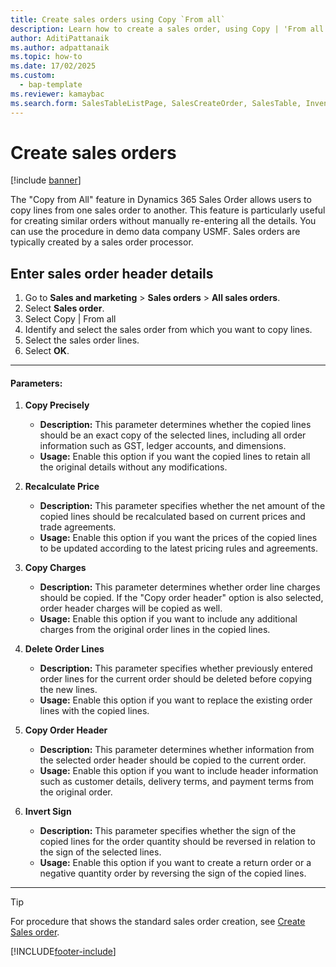 ```yaml
---
title: Create sales orders using Copy `From all` 
description: Learn how to create a sales order, using Copy | 'From all'  and 'From journal'
author: AditiPattanaik
ms.author: adpattanaik
ms.topic: how-to
ms.date: 17/02/2025
ms.custom: 
  - bap-template
ms.reviewer: kamaybac
ms.search.form: SalesTableListPage, SalesCreateOrder, SalesTable, InventDimParmFixed, InventProductDimensionLookup, SalesTotals, SalesTableDelete, SalesTableListPagePreviewPage, SalesUpdateRemain
---
```


# Create sales orders

[!include [banner](../../includes/banner.md)]

The "Copy from All" feature in Dynamics 365 Sales Order allows users to copy lines from one sales order to another. This feature is particularly useful for creating similar orders without manually re-entering all the details. 
You can use the procedure in demo data company USMF. Sales orders are typically created by a sales order processor.

## Enter sales order header details

1. Go to **Sales and marketing** \> **Sales orders** \> **All sales orders**.
2. Select **Sales order**.
3. Select Copy | From all 
4. Identify and select the sales order from which you want to copy lines.
5. Select the sales order lines.
6. Select **OK**.
---

#### **Parameters:**

1. **Copy Precisely**
   - **Description:** This parameter determines whether the copied lines should be an exact copy of the selected lines, including all order information such as GST, ledger accounts, and dimensions.
   - **Usage:** Enable this option if you want the copied lines to retain all the original details without any modifications.

2. **Recalculate Price**
   - **Description:** This parameter specifies whether the net amount of the copied lines should be recalculated based on current prices and trade agreements.
   - **Usage:** Enable this option if you want the prices of the copied lines to be updated according to the latest pricing rules and agreements.

3. **Copy Charges**
   - **Description:** This parameter determines whether order line charges should be copied. If the "Copy order header" option is also selected, order header charges will be copied as well.
   - **Usage:** Enable this option if you want to include any additional charges from the original order lines in the copied lines.

4. **Delete Order Lines**
   - **Description:** This parameter specifies whether previously entered order lines for the current order should be deleted before copying the new lines.
   - **Usage:** Enable this option if you want to replace the existing order lines with the copied lines.

5. **Copy Order Header**
   - **Description:** This parameter determines whether information from the selected order header should be copied to the current order.
   - **Usage:** Enable this option if you want to include header information such as customer details, delivery terms, and payment terms from the original order.

6. **Invert Sign**
   - **Description:** This parameter specifies whether the sign of the copied lines for the order quantity should be reversed in relation to the sign of the selected lines.
   - **Usage:** Enable this option if you want to create a return order or a negative quantity order by reversing the sign of the copied lines.

---



> [!TIP]
> For procedure that shows the standard sales order creation, see [Create Sales order](create-sales-orders.md).

[!INCLUDE[footer-include](../../../includes/footer-banner.md)]
